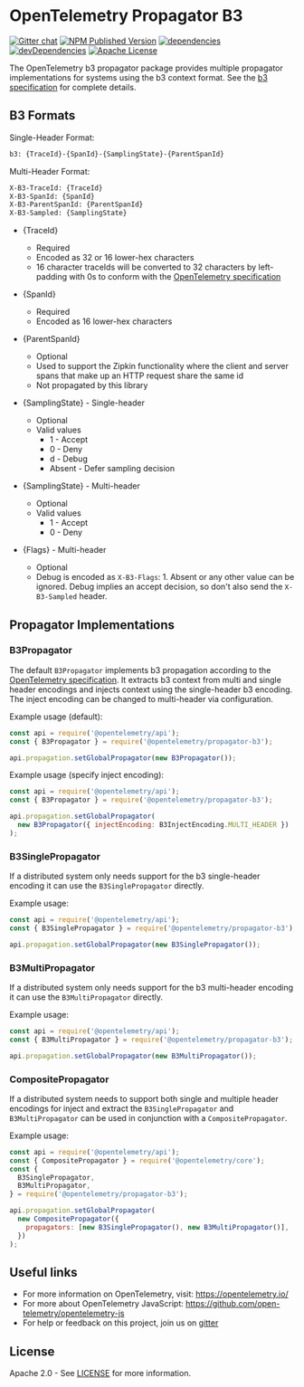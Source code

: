 # OpenTelemetry Propagator B3

[![Gitter chat][gitter-image]][gitter-url]
[![NPM Published Version][npm-img]][npm-url]
[![dependencies][dependencies-image]][dependencies-url]
[![devDependencies][devdependencies-image]][devdependencies-url]
[![Apache License][license-image]][license-image]

The OpenTelemetry b3 propagator package provides multiple propagator
implementations for systems using the b3 context format. See the
[b3 specification][b3-spec] for complete details.

## B3 Formats

Single-Header Format:

```bash
b3: {TraceId}-{SpanId}-{SamplingState}-{ParentSpanId}
```

Multi-Header Format:

```bash
X-B3-TraceId: {TraceId}
X-B3-SpanId: {SpanId}
X-B3-ParentSpanId: {ParentSpanId}
X-B3-Sampled: {SamplingState}
```

- {TraceId}

  - Required
  - Encoded as 32 or 16 lower-hex characters
  - 16 character traceIds will be converted to 32 characters by left-padding
    with 0s to conform with the [OpenTelemetry specification][otel-spec-id-format]

- {SpanId}

  - Required
  - Encoded as 16 lower-hex characters

- {ParentSpanId}

  - Optional
  - Used to support the Zipkin functionality where the client and server spans
    that make up an HTTP request share the same id
  - Not propagated by this library

- {SamplingState} - Single-header

  - Optional
  - Valid values
    - 1 - Accept
    - 0 - Deny
    - d - Debug
    - Absent - Defer sampling decision

- {SamplingState} - Multi-header

  - Optional
  - Valid values
    - 1 - Accept
    - 0 - Deny

- {Flags} - Multi-header
  - Optional
  - Debug is encoded as `X-B3-Flags`: 1. Absent or any other value can be ignored. Debug implies an accept decision, so don't also send the `X-B3-Sampled` header.

## Propagator Implementations

### B3Propagator

The default `B3Propagator` implements b3 propagation according to the
[OpenTelemetry specification][otel-b3-requirements]. It extracts b3 context
from multi and single header encodings and injects context using the
single-header b3 encoding. The inject encoding can be changed to multi-header
via configuration.

Example usage (default):

```javascript
const api = require('@opentelemetry/api');
const { B3Propagator } = require('@opentelemetry/propagator-b3');

api.propagation.setGlobalPropagator(new B3Propagator());
```

Example usage (specify inject encoding):

```javascript
const api = require('@opentelemetry/api');
const { B3Propagator } = require('@opentelemetry/propagator-b3');

api.propagation.setGlobalPropagator(
  new B3Propagator({ injectEncoding: B3InjectEncoding.MULTI_HEADER })
);
```

### B3SinglePropagator

If a distributed system only needs support for the b3 single-header
encoding it can use the `B3SinglePropagator` directly.

Example usage:

```javascript
const api = require('@opentelemetry/api');
const { B3SinglePropagator } = require('@opentelemetry/propagator-b3');

api.propagation.setGlobalPropagator(new B3SinglePropagator());
```

### B3MultiPropagator

If a distributed system only needs support for the b3 multi-header
encoding it can use the `B3MultiPropagator` directly.

Example usage:

```javascript
const api = require('@opentelemetry/api');
const { B3MultiPropagator } = require('@opentelemetry/propagator-b3');

api.propagation.setGlobalPropagator(new B3MultiPropagator());
```

### CompositePropagator

If a distributed system needs to support both single and multiple header
encodings for inject and extract the `B3SinglePropagator` and
`B3MultiPropagator` can be used in conjunction with a `CompositePropagator`.

Example usage:

```javascript
const api = require('@opentelemetry/api');
const { CompositePropagator } = require('@opentelemetry/core');
const {
  B3SinglePropagator,
  B3MultiPropagator,
} = require('@opentelemetry/propagator-b3');

api.propagation.setGlobalPropagator(
  new CompositePropagator({
    propagators: [new B3SinglePropagator(), new B3MultiPropagator()],
  })
);
```

## Useful links

- For more information on OpenTelemetry, visit: <https://opentelemetry.io/>
- For more about OpenTelemetry JavaScript: <https://github.com/open-telemetry/opentelemetry-js>
- For help or feedback on this project, join us on [gitter][gitter-url]

## License

Apache 2.0 - See [LICENSE][license-url] for more information.

[gitter-image]: https://badges.gitter.im/open-telemetry/opentelemetry-js.svg
[gitter-url]: https://gitter.im/open-telemetry/opentelemetry-node?utm_source=badge&utm_medium=badge&utm_campaign=pr-badge&utm_content=badge
[license-url]: https://github.com/open-telemetry/opentelemetry-js-contrib/blob/master/LICENSE
[license-image]: https://img.shields.io/badge/license-Apache_2.0-green.svg?style=flat
[dependencies-image]: https://david-dm.org/open-telemetry/opentelemetry-js/status.svg?path=packages/opentelemetry-propagator-jaeger
[dependencies-url]: https://david-dm.org/open-telemetry/opentelemetry-js?path=packages%2Fopentelemetry-propagator-jaeger
[devdependencies-image]: https://david-dm.org/open-telemetry/opentelemetry-js/dev-status.svg?path=packages/opentelemetry-propagator-jaeger
[devdependencies-url]: https://david-dm.org/open-telemetry/opentelemetry-js?path=packages%2Fopentelemetry-propagator-jaeger&type=dev
[npm-url]: https://www.npmjs.com/package/@opentelemetry/propagator-jaeger
[npm-img]: https://badge.fury.io/js/%40opentelemetry%2Fpropagator-jaeger.svg
[b3-spec]: https://github.com/openzipkin/b3-propagation
[otel-b3-requirements]: https://github.com/open-telemetry/opentelemetry-specification/blob/master/specification/context/api-propagators.md#b3-requirements
[otel-spec-id-format]: https://github.com/open-telemetry/opentelemetry-specification/blob/master/specification/trace/api.md#retrieving-the-traceid-and-spanid
